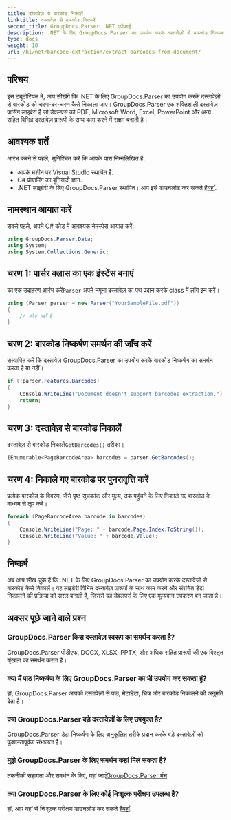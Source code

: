 ```yaml
---
title: दस्तावेज़ से बारकोड निकालें
linktitle: दस्तावेज़ से बारकोड निकालें
second_title: GroupDocs.Parser .NET एपीआई
description: .NET के लिए GroupDocs.Parser का उपयोग करके दस्तावेज़ों से बारकोड निकालना सीखें। अपने दस्तावेज़ प्रसंस्करण क्षमताओं को आसानी से बढ़ाएँ।
type: docs
weight: 10
url: /hi/net/barcode-extraction/extract-barcodes-from-document/
---
```

## परिचय
इस ट्यूटोरियल में, आप सीखेंगे कि .NET के लिए GroupDocs.Parser का उपयोग करके दस्तावेज़ों से बारकोड को चरण-दर-चरण कैसे निकाला जाए। GroupDocs.Parser एक शक्तिशाली दस्तावेज़ पार्सिंग लाइब्रेरी है जो डेवलपर्स को PDF, Microsoft Word, Excel, PowerPoint और अन्य सहित विभिन्न दस्तावेज़ प्रारूपों के साथ काम करने में सक्षम बनाती है।
## आवश्यक शर्तें
आरंभ करने से पहले, सुनिश्चित करें कि आपके पास निम्नलिखित हैं:
- आपके मशीन पर Visual Studio स्थापित है.
- C# प्रोग्रामिंग का बुनियादी ज्ञान.
-  .NET लाइब्रेरी के लिए GroupDocs.Parser स्थापित। आप इसे डाउनलोड कर सकते हैं[यहाँ](https://releases.groupdocs.com/parser/net/).

## नामस्थान आयात करें
सबसे पहले, अपने C# कोड में आवश्यक नेमस्पेस आयात करें:
```csharp
using GroupDocs.Parser.Data;
using System;
using System.Collections.Generic;
```
## चरण 1: पार्सर क्लास का एक इंस्टेंस बनाएं
 का एक उदाहरण आरंभ करें`Parser` अपने नमूना दस्तावेज़ का पथ प्रदान करके class में लॉग इन करें।
```csharp
using (Parser parser = new Parser("YourSampleFile.pdf"))
{
    // कोड यहाँ है
}
```
## चरण 2: बारकोड निष्कर्षण समर्थन की जाँच करें
सत्यापित करें कि दस्तावेज़ GroupDocs.Parser का उपयोग करके बारकोड निष्कर्षण का समर्थन करता है या नहीं।
```csharp
if (!parser.Features.Barcodes)
{
    Console.WriteLine("Document doesn't support barcodes extraction.");
    return;
}
```
## चरण 3: दस्तावेज़ से बारकोड निकालें
 दस्तावेज़ से बारकोड निकालें`GetBarcodes()` तरीका।
```csharp
IEnumerable<PageBarcodeArea> barcodes = parser.GetBarcodes();
```
## चरण 4: निकाले गए बारकोड पर पुनरावृत्ति करें
प्रत्येक बारकोड के विवरण, जैसे पृष्ठ सूचकांक और मूल्य, तक पहुंचने के लिए निकाले गए बारकोड के माध्यम से लूप करें।
```csharp
foreach (PageBarcodeArea barcode in barcodes)
{
    Console.WriteLine("Page: " + barcode.Page.Index.ToString());
    Console.WriteLine("Value: " + barcode.Value);
}
```

## निष्कर्ष
अब आप सीख चुके हैं कि .NET के लिए GroupDocs.Parser का उपयोग करके दस्तावेज़ों से बारकोड कैसे निकालें। यह लाइब्रेरी विभिन्न दस्तावेज़ प्रारूपों के साथ काम करने और संरचित डेटा निकालने की प्रक्रिया को सरल बनाती है, जिससे यह डेवलपर्स के लिए एक मूल्यवान उपकरण बन जाता है।

## अक्सर पूछे जाने वाले प्रश्न
### GroupDocs.Parser किस दस्तावेज़ स्वरूप का समर्थन करता है?
GroupDocs.Parser पीडीएफ, DOCX, XLSX, PPTX, और अधिक सहित प्रारूपों की एक विस्तृत श्रृंखला का समर्थन करता है।
### क्या मैं पाठ निष्कर्षण के लिए GroupDocs.Parser का भी उपयोग कर सकता हूं?
हां, GroupDocs.Parser आपको दस्तावेज़ों से पाठ, मेटाडेटा, चित्र और बारकोड निकालने की अनुमति देता है।
### क्या GroupDocs.Parser बड़े दस्तावेज़ों के लिए उपयुक्त है?
GroupDocs.Parser डेटा निष्कर्षण के लिए अनुकूलित तरीके प्रदान करके बड़े दस्तावेज़ों को कुशलतापूर्वक संभालता है।
### मुझे GroupDocs.Parser के लिए समर्थन कहां मिल सकता है?
 तकनीकी सहायता और समर्थन के लिए, यहां जाएं[GroupDocs.Parser मंच](https://forum.groupdocs.com/c/parser/17).
### क्या GroupDocs.Parser के लिए कोई निःशुल्क परीक्षण उपलब्ध है?
 हां, आप यहां से निःशुल्क परीक्षण डाउनलोड कर सकते हैं[यहाँ](https://releases.groupdocs.com/).